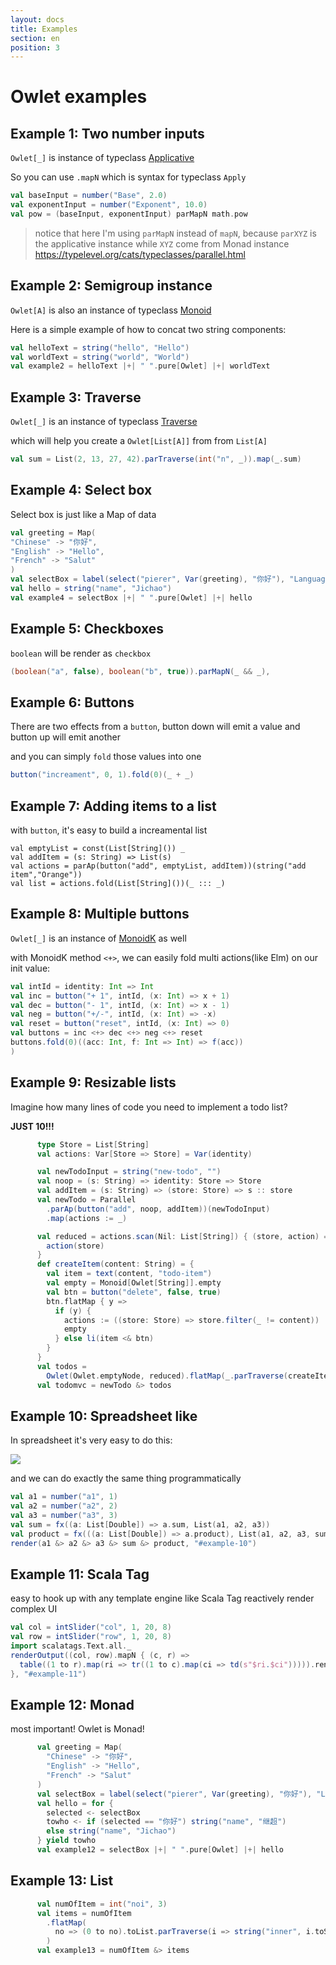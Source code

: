 ```yaml
---
layout: docs
title: Examples
section: en
position: 3
---
```


# Owlet examples

## Example 1: Two number inputs

`Owlet[_]` is instance of typeclass [Applicative](https://typelevel.org/cats/typeclasses/applicative.html)

So you can use `.mapN` which is syntax for typeclass `Apply`

```scala
val baseInput = number("Base", 2.0)
val exponentInput = number("Exponent", 10.0)
val pow = (baseInput, exponentInput) parMapN math.pow
```
<div id="example-1" ></div>

> notice that here I'm using `parMapN` instead of `mapN`, because `parXYZ` is the applicative instance while `XYZ` come from Monad instance https://typelevel.org/cats/typeclasses/parallel.html

## Example 2: Semigroup instance

`Owlet[A]` is also an instance of typeclass [Monoid](https://typelevel.org/cats/typeclasses/monoid.html)

Here is a simple example of how to concat two string components:

```scala
val helloText = string("hello", "Hello")
val worldText = string("world", "World")
val example2 = helloText |+| " ".pure[Owlet] |+| worldText
```
<div id="example-2" ></div>

## Example 3: Traverse

`Owlet[_]` is an instance of typeclass [Traverse](https://typelevel.org/cats/typeclasses/traverse.html)

which will help you create a `Owlet[List[A]]` from from `List[A]`

```scala
val sum = List(2, 13, 27, 42).parTraverse(int("n", _)).map(_.sum)
```
<div id="example-3" ></div>

## Example 4: Select box

Select box is just like a Map of data
```scala
val greeting = Map(
"Chinese" -> "你好",
"English" -> "Hello",
"French" -> "Salut"
)
val selectBox = label(select("pierer", Var(greeting), "你好"), "Language")
val hello = string("name", "Jichao")
val example4 = selectBox |+| " ".pure[Owlet] |+| hello
```

<div id="example-4" ></div>

## Example 5: Checkboxes

`boolean` will be render as `checkbox`

```scala
(boolean("a", false), boolean("b", true)).parMapN(_ && _),
```

<div id="example-5" ></div>

## Example 6: Buttons

There are two effects from a `button`, button down will emit a value and button up will emit another

and you can simply `fold` those values into one

```scala
button("increament", 0, 1).fold(0)(_ + _)
```

<div id="example-6" ></div>

## Example 7: Adding items to a list
with `button`, it's easy to build a increamental list
```
val emptyList = const(List[String]()) _
val addItem = (s: String) => List(s)
val actions = parAp(button("add", emptyList, addItem))(string("add item","Orange"))
val list = actions.fold(List[String]())(_ ::: _)
```
<div id="example-7" ></div>

## Example 8: Multiple buttons

`Owlet[_]`  is an instance of [MonoidK](https://typelevel.org/cats/typeclasses/monoidk.html) as well

with MonoidK method `<+>`, we can easily fold multi actions(like Elm) on our init value:
```scala
val intId = identity: Int => Int
val inc = button("+ 1", intId, (x: Int) => x + 1)
val dec = button("- 1", intId, (x: Int) => x - 1)
val neg = button("+/-", intId, (x: Int) => -x)
val reset = button("reset", intId, (x: Int) => 0)
val buttons = inc <+> dec <+> neg <+> reset
buttons.fold(0)((acc: Int, f: Int => Int) => f(acc))
)
```
<div id="example-8" ></div>

## Example 9: Resizable lists

Imagine how many lines of code you need to implement a todo list?

**JUST 10!!!**

``` scala
      type Store = List[String]
      val actions: Var[Store => Store] = Var(identity)

      val newTodoInput = string("new-todo", "")
      val noop = (s: String) => identity: Store => Store
      val addItem = (s: String) => (store: Store) => s :: store
      val newTodo = Parallel
        .parAp(button("add", noop, addItem))(newTodoInput)
        .map(actions := _)

      val reduced = actions.scan(Nil: List[String]) { (store, action) =>
        action(store)
      }
      def createItem(content: String) = {
        val item = text(content, "todo-item")
        val empty = Monoid[Owlet[String]].empty
        val btn = button("delete", false, true)
        btn.flatMap { y =>
          if (y) {
            actions := ((store: Store) => store.filter(_ != content))
            empty
          } else li(item <& btn)
        }
      }
      val todos =
        Owlet(Owlet.emptyNode, reduced).flatMap(_.parTraverse(createItem))
      val todomvc = newTodo &> todos
```

<div id="example-9"></div>

## Example 10: Spreadsheet like

In spreadsheet it's very easy to do this:

![](https://www.evernote.com/l/ABcu84jUnGdFsaYpZSTMP1pLLIZRjBeo-ngB/image.png)

and we can do exactly the same thing programmatically

```scala
val a1 = number("a1", 1)
val a2 = number("a2", 2)
val a3 = number("a3", 3)
val sum = fx((a: List[Double]) => a.sum, List(a1, a2, a3))
val product = fx(((a: List[Double]) => a.product), List(a1, a2, a3, sum))
render(a1 &> a2 &> a3 &> sum &> product, "#example-10")
```

<div id="example-10"></div>

## Example 11: Scala Tag

easy to hook up with any template engine like Scala Tag reactively render complex UI

```scala
val col = intSlider("col", 1, 20, 8)
val row = intSlider("row", 1, 20, 8)
import scalatags.Text.all._
renderOutput((col, row).mapN { (c, r) =>
  table((1 to r).map(ri => tr((1 to c).map(ci => td(s"$ri.$ci"))))).render
}, "#example-11")
```
<div id="example-11"></div>

## Example 12: Monad
most important! Owlet is Monad!
```scala
      val greeting = Map(
        "Chinese" -> "你好",
        "English" -> "Hello",
        "French" -> "Salut"
      )
      val selectBox = label(select("pierer", Var(greeting), "你好"), "Language")
      val hello = for {
        selected <- selectBox
        towho <- if (selected == "你好") string("name", "继超")
        else string("name", "Jichao")
      } yield towho
      val example12 = selectBox |+| " ".pure[Owlet] |+| hello
```
<div id="example-12"></div>

## Example 13: List
```scala
      val numOfItem = int("noi", 3)
      val items = numOfItem
        .flatMap(
          no => (0 to no).toList.parTraverse(i => string("inner", i.toString))
        )
      val example13 = numOfItem &> items
```
<div id="example-13"></div>

<script src="demo/owlet-opt.js"></script>
